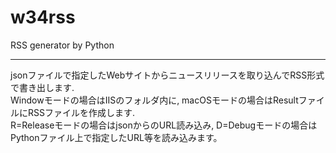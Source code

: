 # w34rss
RSS generator by Python

---

jsonファイルで指定したWebサイトからニュースリリースを取り込んでRSS形式で書き出します.  
Windowモードの場合はIISのフォルダ内に, macOSモードの場合はResultファイルにRSSファイルを作成します.  
R=Releaseモードの場合はjsonからのURL読み込み, D=Debugモードの場合はPythonファイル上で指定したURL等を読み込みます。  
